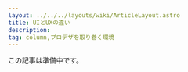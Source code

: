 ```yaml
---
layout: ../../../layouts/wiki/ArticleLayout.astro
title: UIとUXの違い
description:
tag: column,プロデザを取り巻く環境
---
```


この記事は準備中です。
